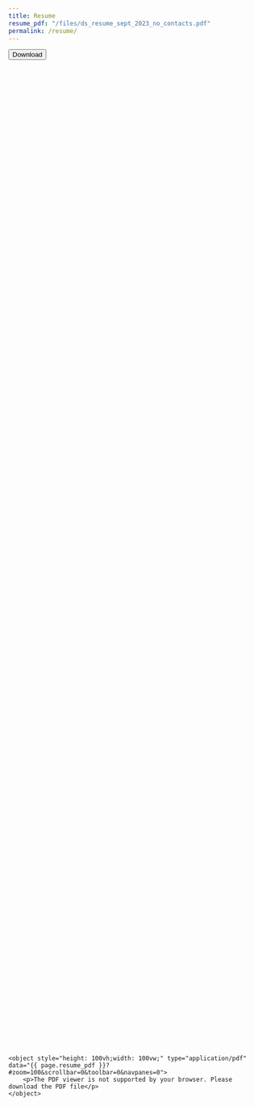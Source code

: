 ```yaml
---
title: Resume
resume_pdf: "/files/ds_resume_sept_2023_no_contacts.pdf"
permalink: /resume/
---
```


<a href="{{ page.resume_pdf }}" download><button>Download</button></a>
<div style="display: flex; justify-content: center; align-items: center; height: 100vh;">

    <object style="height: 100vh;width: 100vw;" type="application/pdf" data="{{ page.resume_pdf }}?#zoom=100&scrollbar=0&toolbar=0&navpanes=0">
        <p>The PDF viewer is not supported by your browser. Please download the PDF file</p>
    </object>
</div>

